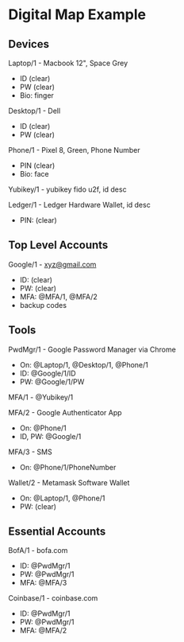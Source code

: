 # Digital Map Example

## Devices

Laptop/1 - Macbook 12", Space Grey
* ID (clear)
* PW (clear)
* Bio: finger 

Desktop/1 - Dell
* ID (clear)
* PW (clear)

Phone/1 - Pixel 8, Green, Phone Number
* PIN (clear)
* Bio: face

Yubikey/1 - yubikey fido u2f, id desc

Ledger/1 - Ledger Hardware Wallet, id desc
* PIN: (clear)

## Top Level Accounts

Google/1 - xyz@gmail.com
* ID: (clear)
* PW: (clear)
* MFA: @MFA/1, @MFA/2
* backup codes

## Tools

PwdMgr/1 - Google Password Manager via Chrome
* On: @Laptop/1, @Desktop/1, @Phone/1
* ID: @Google/1/ID
* PW: @Google/1/PW

MFA/1 - @Yubikey/1

MFA/2 - Google Authenticator App
* On: @Phone/1
* ID, PW: @Google/1

MFA/3 - SMS 
* On: @Phone/1/PhoneNumber

Wallet/2 - Metamask Software Wallet
* On: @Laptop/1, @Phone/1
* PW: (clear)


## Essential Accounts

BofA/1 - bofa.com
* ID: @PwdMgr/1
* PW: @PwdMgr/1
* MFA: @MFA/3

Coinbase/1 - coinbase.com
* ID: @PwdMgr/1
* PW: @PwdMgr/1
* MFA: @MFA/2